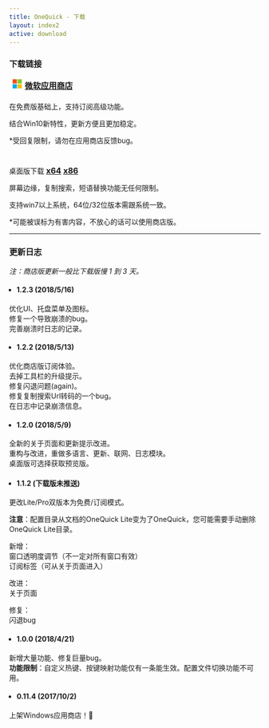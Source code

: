 ```yaml
---
title: OneQuick - 下载
layout: index2
active: download
---
```

<style>
div.dl-link a {
	font-size: 16px;
	font-weight: 700;
}
ul {
	padding-left: 15px;
}
</style>

### 下载链接

<div style="margin: 20px 0px;" class="dl-link">
	<a href="https://www.microsoft.com/store/apps/9pfn5k6qxt46" target="_blank" onclick="ga('send', 'event', 'download', 'store', 'store');">
		<img src="/img/ms-logo.png" style="height: 20px;
    margin: -3px 5px 0 6px;">微软应用商店
	</a>
</div>

在免费版基础上，支持订阅高级功能。

结合Win10新特性，更新方便且更加稳定。

 *受回复限制，请勿在应用商店反馈bug。

<br>

<div style="margin: 10px 0;" class="dl-link">
	桌面版下载
	<a href="/bin/OneQuick.{{site.stable-version}}.x64.zip" onclick="ga('send', 'event', 'download', 'desktop', 'x64');">x64</a>
	<a href="/bin/OneQuick.{{site.stable-version}}.x86.zip" onclick="ga('send', 'event', 'download', 'desktop', 'x86');">x86</a>
</div>

屏幕边缘，复制搜索，短语替换功能无任何限制。

支持win7以上系统，64位/32位版本需跟系统一致。

 *可能被误标为有害内容，不放心的话可以使用商店版。

<hr>

<h3 id='change-log'>更新日志</h3>

*注：商店版更新一般比下载版慢 1 到 3 天。*

- #### 1.2.3 (2018/5/16)

优化UI、托盘菜单及图标。  
修复一个导致崩溃的bug。  
完善崩溃时日志的记录。  

- #### 1.2.2 (2018/5/13)

优化商店版订阅体验。  
去掉工具栏的升级提示。  
修复闪退问题(again)。  
修复复制搜索Url转码的一个bug。  
在日志中记录崩溃信息。  

- #### 1.2.0 (2018/5/9)

全新的关于页面和更新提示改进。  
重构与改进，重做多语言、更新、联网、日志模块。  
桌面版可选择获取预览版。  

- #### 1.1.2 (下载版未推送)

更改Lite/Pro双版本为免费/订阅模式。

**注意**：配置目录从文档的OneQuick Lite变为了OneQuick，您可能需要手动删除OneQuick Lite目录。

新增：  
窗口透明度调节（不一定对所有窗口有效）  
订阅标签（可从关于页面进入）  

改进：  
关于页面  

修复：  
闪退bug  

- #### 1.0.0 (2018/4/21)

新增大量功能、修复巨量bug。  
**功能限制**：自定义热键、按键映射功能仅有一条能生效。配置文件切换功能不可用。


- #### 0.11.4 (2017/10/2)

上架Windows应用商店！🎉